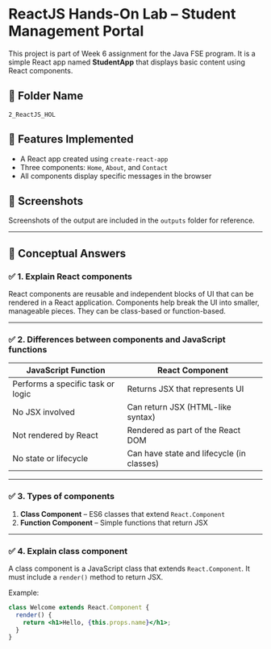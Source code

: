# ReactJS Hands-On Lab – Student Management Portal

This project is part of Week 6 assignment for the Java FSE program. It is a simple React app named **StudentApp** that displays basic content using React components.

## 📁 Folder Name
`2_ReactJS_HOL`

## 🔧 Features Implemented

- A React app created using `create-react-app`
- Three components: `Home`, `About`, and `Contact`
- All components display specific messages in the browser

## 📸 Screenshots

Screenshots of the output are included in the `outputs` folder for reference.

---

## 📘 Conceptual Answers

### ✅ 1. Explain React components

React components are reusable and independent blocks of UI that can be rendered in a React application. Components help break the UI into smaller, manageable pieces. They can be class-based or function-based.

---

### ✅ 2. Differences between components and JavaScript functions

| JavaScript Function                | React Component                           |
|-----------------------------------|-------------------------------------------|
| Performs a specific task or logic | Returns JSX that represents UI            |
| No JSX involved                   | Can return JSX (HTML-like syntax)         |
| Not rendered by React             | Rendered as part of the React DOM         |
| No state or lifecycle             | Can have state and lifecycle (in classes) |

---

### ✅ 3. Types of components

1. **Class Component** – ES6 classes that extend `React.Component`
2. **Function Component** – Simple functions that return JSX

---

### ✅ 4. Explain class component

A class component is a JavaScript class that extends `React.Component`. It must include a `render()` method to return JSX.

Example:
```jsx
class Welcome extends React.Component {
  render() {
    return <h1>Hello, {this.props.name}</h1>;
  }
}
